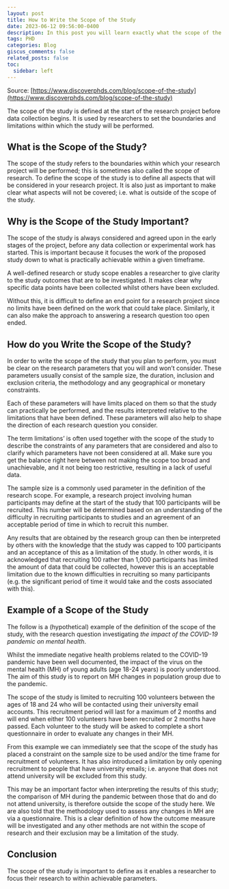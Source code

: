 ```yaml
---
layout: post
title: How to Write the Scope of the Study
date: 2023-06-12 09:56:00-0400
description: In this post you will learn exactly what the scope of the study means, why it is important in your research, how you would write one and finally you’ll be presented with an example scope of a study.
tags: PHD
categories: Blog
giscus_comments: false
related_posts: false
toc:
  sidebar: left
---
```


Source: [https://www.discoverphds.com/blog/scope-of-the-study](https://www.discoverphds.com/blog/scope-of-the-study)

The scope of the study is defined at the start of the research project before data collection begins. It is used by researchers to set the boundaries and limitations within which the study will be performed.



## What is the Scope of the Study?


The scope of the study refers to the boundaries within which your research project will be performed; this is sometimes also called the scope of research. To define the scope of the study is to define all aspects that will be considered in your research project. It is also just as important to make clear what aspects will not be covered; i.e. what is outside of the scope of the study.


## Why is the Scope of the Study Important?

The scope of the study is always considered and agreed upon in the early stages of the project, before any data collection or experimental work has started. This is important because it focuses the work of the proposed study down to what is practically achievable within a given timeframe.

A well-defined research or study scope enables a researcher to give clarity to the study outcomes that are to be investigated. It makes clear why specific data points have been collected whilst others have been excluded.

Without this, it is difficult to define an end point for a research project since no limits have been defined on the work that could take place. Similarly, it can also make the approach to answering a research question too open ended.

## How do you Write the Scope of the Study?

In order to write the scope of the study that you plan to perform, you must be clear on the research parameters that you will and won’t consider. These parameters usually consist of the sample size, the duration, inclusion and exclusion criteria, the methodology and any geographical or monetary constraints.

Each of these parameters will have limits placed on them so that the study can practically be performed, and the results interpreted relative to the limitations that have been defined. These parameters will also help to shape the direction of each research question you consider.

The term limitations’ is often used together with the scope of the study to describe the constraints of any parameters that are considered and also to clarify which parameters have not been considered at all. Make sure you get the balance right here between not making the scope too broad and unachievable, and it not being too restrictive, resulting in a lack of useful data.

The sample size is a commonly used parameter in the definition of the research scope. For example, a research project involving human participants may define at the start of the study that 100 participants will be recruited. This number will be determined based on an understanding of the difficulty in recruiting participants to studies and an agreement of an acceptable period of time in which to recruit this number.

Any results that are obtained by the research group can then be interpreted by others with the knowledge that the study was capped to 100 participants and an acceptance of this as a limitation of the study. In other words, it is acknowledged that recruiting 100 rather than 1,000 participants has limited the amount of data that could be collected, however this is an acceptable limitation due to the known difficulties in recruiting so many participants (e.g. the significant period of time it would take and the costs associated with this).



## Example of a Scope of the Study

The follow is a (hypothetical) example of the definition of the scope of the study, with the research question investigating *the impact of the COVID-19 pandemic on mental health*.

Whilst the immediate negative health problems related to the COVID-19 pandemic have been well documented, the impact of the virus on the mental health (MH) of young adults (age 18-24 years) is poorly understood. The aim of this study is to report on MH changes in population group due to the pandemic.

The scope of the study is limited to recruiting 100 volunteers between the ages of 18 and 24 who will be contacted using their university email accounts. This recruitment period will last for a maximum of 2 months and will end when either 100 volunteers have been recruited or 2 months have passed. Each volunteer to the study will be asked to complete a short questionnaire in order to evaluate any changes in their MH.

From this example we can immediately see that the scope of the study has placed a constraint on the sample size to be used and/or the time frame for recruitment of volunteers. It has also introduced a limitation by only opening recruitment to people that have university emails; i.e. anyone that does not attend university will be excluded from this study.

This may be an important factor when interpreting the results of this study; the comparison of MH during the pandemic between those that do and do not attend university, is therefore outside the scope of the study here. We are also told that the methodology used to assess any changes in MH are via a questionnaire. This is a clear definition of how the outcome measure will be investigated and any other methods are not within the scope of research and their exclusion may be a limitation of the study.

## Conclusion

The scope of the study is important to define as it enables a researcher to focus their research to within achievable parameters.